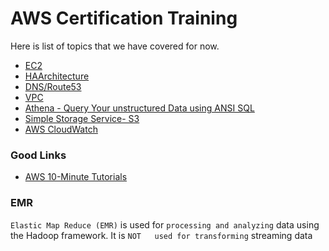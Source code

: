 # AWS Certification Training
Here is list of topics that we have covered for now.

- [EC2](EC2Notes.md)
- [HAArchitecture](HAArchitecture.md)
- [DNS/Route53](Route53.md)
- [VPC](VPCNotes.md)
- [Athena - Query Your unstructured Data using ANSI SQL](amazonAthena.md)
- [Simple Storage Service- S3](s3.md)
- [AWS CloudWatch](CloudWatch.md)
### Good Links
- [AWS 10-Minute Tutorials](https://aws.amazon.com/getting-started/tutorials/?awsf.getting-started-content=*all)


### EMR
`Elastic Map Reduce (EMR)` is used for `processing and analyzing` data using the Hadoop framework. It is `NOT   used for transforming` streaming data
